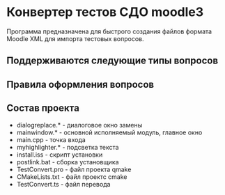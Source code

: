 Конвертер тестов СДО moodle3
=============================

Программа предназначена для быстрого создания файлов формата Moodle XML
для импорта тестовых вопросов.

Поддерживаются следующие типы вопросов
---------------------------------------


Правила оформления вопросов
----------------------------


Состав проекта
---------------

- dialogreplace.* - диалоговое окно замены
- mainwindow.* - основной исполняемый модуль, главное окно
- main.cpp - точка входа
- myhighlighter.* - подсветка текста
- install.iss - скрипт установки
- postlink.bat - сборка установщика
- TestConvert.pro - файл проекта qmake
- CMakeLists.txt - файл проектс cmake
- TestConvert.ts - файл перевода